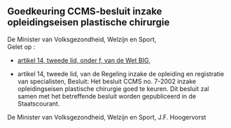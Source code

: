 <meta http-equiv='Content-Type' content='text/html; charset=utf-8' />

## Goedkeuring CCMS-besluit inzake opleidingseisen plastische chirurgie

De Minister van Volksgezondheid, Welzijn en Sport,  
Gelet op :

- [artikel 14, tweede lid, onder f, van de Wet BIG](../../../../../../../../wet/wet/op/de/beroepen/in/de/individuele/gezondheidszorg/BWBR0006251/README.md),

- artikel 14, tweede lid, van de Regeling inzake de opleiding en registratie van specialisten,
Besluit:     Het besluit CCMS no. 7-2002 inzake opleidingseisen plastische chirurgie goed te keuren.     Dit besluit zal samen met het betreffende besluit worden gepubliceerd in de Staatscourant.  

De 
Minister van Volksgezondheid, Welzijn en Sport, 
J.F.  Hoogervorst      
